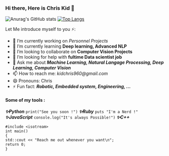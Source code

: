 ### Hi there, Here is Chris Kid 👋
![Anurag's GitHub stats](https://github-readme-stats.vercel.app/api?username=Kidchris&show_icons=true&theme=dracula)
[![Top Langs](https://github-readme-stats.vercel.app/api/top-langs/?username=Kidchris&layout=compact&show_icons=true&theme=dracula)](https://github.com/anuraghazra/github-readme-stats)

<!--
**Kidchris/Kidchris** is a ✨ _special_ ✨ repository because its `README.md` (this file) appears on your GitHub profile.
-->

Let Me introduce myself to you ⚡:

- 🔭 I’m currently working on *Personnel Projects*
- 🌱 I’m currently learning **Deep learning, Advanced NLP**
- 👯 I’m looking to collaborate on **Computer Vision Projects**
- 🤔 I’m looking for help with **fultime Data scientist job**
- 💬 Ask me about  ***Machine Learning, Natural Langage Processing, Deep Learning, Computer Vision***
- 📫 How to reach me: _kidchris960@gmail.com_
- 😄 Pronouns: Chris
- ⚡ Fun fact: ***Robotic, Embedded system, Engineering, ...***

#### Some of my tools :
***✨Python***
```print("See you soon !")``` 
***✨Ruby***
```puts "I'm a Nerd !"```
***✨JavaScript***
```console.log("It's always Possible!")```
***✨C++***
```
#include <isotream>
int main()
{
std::cout << "Reach me out whenever you want\n";
return 0;
}
```
